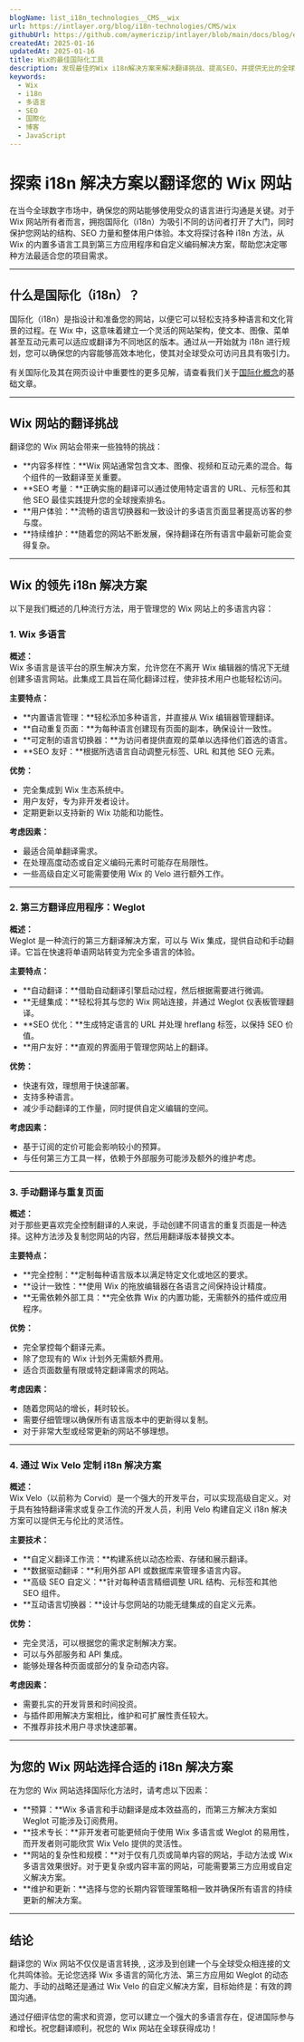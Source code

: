 ```yaml
---
blogName: list_i18n_technologies__CMS__wix
url: https://intlayer.org/blog/i18n-technologies/CMS/wix
githubUrl: https://github.com/aymericzip/intlayer/blob/main/docs/blog/en/list_i18n_technologies/CMS/wix.md
createdAt: 2025-01-16
updatedAt: 2025-01-16
title: Wix的最佳国际化工具
description: 发现最佳的Wix i18n解决方案来解决翻译挑战、提高SEO，并提供无比的全球网络体验。
keywords:
  - Wix
  - i18n
  - 多语言
  - SEO
  - 国際化
  - 博客
  - JavaScript
---
```


# 探索 i18n 解决方案以翻译您的 Wix 网站

在当今全球数字市场中，确保您的网站能够使用受众的语言进行沟通是关键。对于 Wix 网站所有者而言，拥抱国际化（i18n）为吸引不同的访问者打开了大门，同时保护您网站的结构、SEO 力量和整体用户体验。本文将探讨各种 i18n 方法，从 Wix 的内置多语言工具到第三方应用程序和自定义编码解决方案，帮助您决定哪种方法最适合您的项目需求。

---

## 什么是国际化（i18n）？

国际化（i18n）是指设计和准备您的网站，以便它可以轻松支持多种语言和文化背景的过程。在 Wix 中，这意味着建立一个灵活的网站架构，使文本、图像、菜单甚至互动元素可以适应或翻译为不同地区的版本。通过从一开始就为 i18n 进行规划，您可以确保您的内容能够高效本地化，使其对全球受众可访问且具有吸引力。

有关国际化及其在网页设计中重要性的更多见解，请查看我们关于[国际化概念](https://github.com/aymericzip/intlayer/blob/main/docs/docs/zh/concept_of_internationalization.md)的基础文章。

---

## Wix 网站的翻译挑战

翻译您的 Wix 网站会带来一些独特的挑战：

- **内容多样性：**Wix 网站通常包含文本、图像、视频和互动元素的混合。每个组件的一致翻译至关重要。
- **SEO 考量：**正确实施的翻译可以通过使用特定语言的 URL、元标签和其他 SEO 最佳实践提升您的全球搜索排名。
- **用户体验：**流畅的语言切换器和一致设计的多语言页面显著提高访客的参与度。
- **持续维护：**随着您的网站不断发展，保持翻译在所有语言中最新可能会变得复杂。

---

## Wix 的领先 i18n 解决方案

以下是我们概述的几种流行方法，用于管理您的 Wix 网站上的多语言内容：

### 1. Wix 多语言

**概述：**  
Wix 多语言是该平台的原生解决方案，允许您在不离开 Wix 编辑器的情况下无缝创建多语言网站。此集成工具旨在简化翻译过程，使非技术用户也能轻松访问。

**主要特点：**

- **内置语言管理：**轻松添加多种语言，并直接从 Wix 编辑器管理翻译。
- **自动重复页面：**为每种语言创建现有页面的副本，确保设计一致性。
- **可定制的语言切换器：**为访问者提供直观的菜单以选择他们首选的语言。
- **SEO 友好：**根据所选语言自动调整元标签、URL 和其他 SEO 元素。

**优势：**

- 完全集成到 Wix 生态系统中。
- 用户友好，专为非开发者设计。
- 定期更新以支持新的 Wix 功能和功能性。

**考虑因素：**

- 最适合简单翻译需求。
- 在处理高度动态或自定义编码元素时可能存在局限性。
- 一些高级自定义可能需要使用 Wix 的 Velo 进行额外工作。

---

### 2. 第三方翻译应用程序：Weglot

**概述：**  
Weglot 是一种流行的第三方翻译解决方案，可以与 Wix 集成，提供自动和手动翻译。它旨在快速将单语网站转变为完全多语言的体验。

**主要特点：**

- **自动翻译：**借助自动翻译引擎启动过程，然后根据需要进行微调。
- **无缝集成：**轻松将其与您的 Wix 网站连接，并通过 Weglot 仪表板管理翻译。
- **SEO 优化：**生成特定语言的 URL 并处理 hreflang 标签，以保持 SEO 价值。
- **用户友好：**直观的界面用于管理您网站上的翻译。

**优势：**

- 快速有效，理想用于快速部署。
- 支持多种语言。
- 减少手动翻译的工作量，同时提供自定义编辑的空间。

**考虑因素：**

- 基于订阅的定价可能会影响较小的预算。
- 与任何第三方工具一样，依赖于外部服务可能涉及额外的维护考虑。

---

### 3. 手动翻译与重复页面

**概述：**  
对于那些更喜欢完全控制翻译的人来说，手动创建不同语言的重复页面是一种选择。这种方法涉及复制您网站的内容，然后用翻译版本替换文本。

**主要特点：**

- **完全控制：**定制每种语言版本以满足特定文化或地区的要求。
- **设计一致性：**使用 Wix 的拖放编辑器在各语言之间保持设计精度。
- **无需依赖外部工具：**完全依靠 Wix 的内置功能，无需额外的插件或应用程序。

**优势：**

- 完全掌控每个翻译元素。
- 除了您现有的 Wix 计划外无需额外费用。
- 适合页面数量有限或特定翻译需求的网站。

**考虑因素：**

- 随着您网站的增长，耗时较长。
- 需要仔细管理以确保所有语言版本中的更新得以复制。
- 对于非常大型或经常更新的网站不够理想。

---

### 4. 通过 Wix Velo 定制 i18n 解决方案

**概述：**  
Wix Velo（以前称为 Corvid）是一个强大的开发平台，可以实现高级自定义。对于具有独特翻译需求或复杂工作流的开发人员，利用 Velo 构建自定义 i18n 解决方案可以提供无与伦比的灵活性。

**主要技术：**

- **自定义翻译工作流：**构建系统以动态检索、存储和展示翻译。
- **数据驱动翻译：**利用外部 API 或数据库来管理多语言内容。
- **高级 SEO 自定义：**针对每种语言精细调整 URL 结构、元标签和其他 SEO 组件。
- **互动语言切换器：**设计与您网站的功能无缝集成的自定义元素。

**优势：**

- 完全灵活，可以根据您的需求定制解决方案。
- 可以与外部服务和 API 集成。
- 能够处理各种页面或部分的复杂动态内容。

**考虑因素：**

- 需要扎实的开发背景和时间投资。
- 与插件即用解决方案相比，维护和可扩展性责任较大。
- 不推荐非技术用户寻求快速部署。

---

## 为您的 Wix 网站选择合适的 i18n 解决方案

在为您的 Wix 网站选择国际化方法时，请考虑以下因素：

- **预算：**Wix 多语言和手动翻译是成本效益高的，而第三方解决方案如 Weglot 可能涉及订阅费用。
- **技术专长：**非开发者可能更倾向于使用 Wix 多语言或 Weglot 的易用性，而开发者则可能欣赏 Wix Velo 提供的灵活性。
- **网站的复杂性和规模：**对于仅有几页或简单内容的网站，手动方法或 Wix 多语言效果很好。对于更复杂或内容丰富的网站，可能需要第三方应用或自定义解决方案。
- **维护和更新：**选择与您的长期内容管理策略相一致并确保所有语言的持续更新的解决方案。

---

## 结论

翻译您的 Wix 网站不仅仅是语言转换, , 这涉及到创建一个与全球受众相连接的文化共鸣体验。无论您选择 Wix 多语言的简化方法、第三方应用如 Weglot 的动态能力、手动的战略还是通过 Wix Velo 的自定义解决方案，目标始终是：有效的跨国沟通。

通过仔细评估您的需求和资源，您可以建立一个强大的多语言存在，促进国际参与和增长。祝您翻译顺利，祝您的 Wix 网站在全球获得成功！

